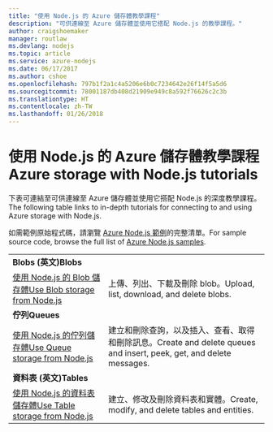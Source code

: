 ```yaml
---
title: "使用 Node.js 的 Azure 儲存體教學課程"
description: "可供連線至 Azure 儲存體並使用它搭配 Node.js 的教學課程。"
author: craigshoemaker
manager: routlaw
ms.devlang: nodejs
ms.topic: article
ms.service: azure-nodejs
ms.date: 06/17/2017
ms.author: cshoe
ms.openlocfilehash: 797b1f2a1c4a5206e6b0c7234642e26f14f5a5d6
ms.sourcegitcommit: 78001187db408d21909e949c8a592f76626c2c3b
ms.translationtype: HT
ms.contentlocale: zh-TW
ms.lasthandoff: 01/26/2018
---
```

# <a name="azure-storage-with-nodejs-tutorials"></a><span data-ttu-id="2d846-103">使用 Node.js 的 Azure 儲存體教學課程</span><span class="sxs-lookup"><span data-stu-id="2d846-103">Azure storage with Node.js tutorials</span></span>

<span data-ttu-id="2d846-104">下表可連結至可供連線至 Azure 儲存體並使用它搭配 Node.js 的深度教學課程。</span><span class="sxs-lookup"><span data-stu-id="2d846-104">The following table links to in-depth tutorials for connecting to and using Azure storage with Node.js.</span></span>

<span data-ttu-id="2d846-105">如需範例原始程式碼，請瀏覽 [Azure Node.js 範例](https://azure.microsoft.com/resources/samples/?term=nodejs)的完整清單。</span><span class="sxs-lookup"><span data-stu-id="2d846-105">For sample source code, browse the full list of [Azure Node.js samples](https://azure.microsoft.com/resources/samples/?term=nodejs).</span></span>

| | |
|---|---|
| <span data-ttu-id="2d846-106">**Blobs (英文)**</span><span class="sxs-lookup"><span data-stu-id="2d846-106">**Blobs**</span></span> ||
| [<span data-ttu-id="2d846-107">使用 Node.js 的 Blob 儲存體</span><span class="sxs-lookup"><span data-stu-id="2d846-107">Use Blob storage from Node.js</span></span>](http://docs.microsoft.com/azure/storage/storage-nodejs-how-to-use-blob-storage?toc=/azure/node/toc.json&bc=/azure/node/toc.json) | <span data-ttu-id="2d846-108">上傳、列出、下載及刪除 blob。</span><span class="sxs-lookup"><span data-stu-id="2d846-108">Upload, list, download, and delete blobs.</span></span> |
| <span data-ttu-id="2d846-109">**佇列**</span><span class="sxs-lookup"><span data-stu-id="2d846-109">**Queues**</span></span> ||
| [<span data-ttu-id="2d846-110">使用 Node.js 的佇列儲存體</span><span class="sxs-lookup"><span data-stu-id="2d846-110">Use Queue storage from Node.js</span></span>](http://docs.microsoft.com/azure/storage/storage-nodejs-how-to-use-queues?toc=/azure/node/toc.json&bc=/azure/node/toc.json) | <span data-ttu-id="2d846-111">建立和刪除查詢，以及插入、查看、取得和刪除訊息。</span><span class="sxs-lookup"><span data-stu-id="2d846-111">Create and delete queues and insert, peek, get, and delete messages.</span></span> |
| <span data-ttu-id="2d846-112">**資料表 (英文)**</span><span class="sxs-lookup"><span data-stu-id="2d846-112">**Tables**</span></span> ||
| [<span data-ttu-id="2d846-113">使用 Node.js 的資料表儲存體</span><span class="sxs-lookup"><span data-stu-id="2d846-113">Use Table storage from Node.js</span></span>](http://docs.microsoft.com/azure/storage/storage-nodejs-how-to-use-table-storage?toc=/azure/node/toc.json&bc=/azure/node/toc.json) | <span data-ttu-id="2d846-114">建立、修改及刪除資料表和實體。</span><span class="sxs-lookup"><span data-stu-id="2d846-114">Create, modify, and delete tables and entities.</span></span> |
